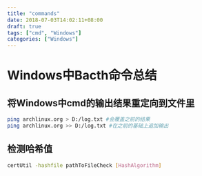 ```yaml
---
title: "commands"
date: 2018-07-03T14:02:11+08:00
draft: true
tags: ["cmd", "Windows"]
categories: ["Windows"]
---
```


# Windows中Bacth命令总结

## 将Windows中cmd的输出结果重定向到文件里

```sh
ping archlinux.org > D:/log.txt #会覆盖之前的结果
ping archlinux.org >> D:/log.txt #在之前的基础上追加输出
```

## 检测哈希值
```sh
certUtil -hashfile pathToFileCheck [HashAlgorithm]
```